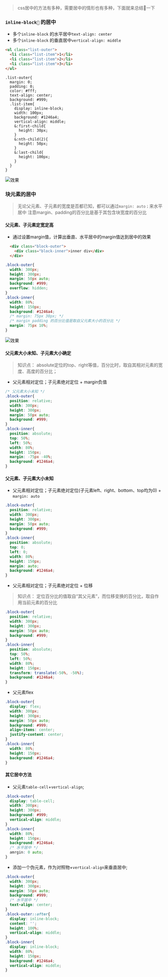 > css居中的方法有多种，需要居中的情形也有多种，下面就来总结一下

### `inline-block` 的居中
- 多个`inline-block` 的水平居中`text-align: center`
- 多个`inline-block` 的垂直居中`vertical-align: middle`

```html
<ul class="list-outer">
  <li class="list-item">1</li>
  <li class="list-item">2</li>
  <li class="list-item">3</li>
</ul>
```
``` LESS
.list-outer{
  margin: 0;
  padding: 0;
  color: #fff;
  text-align: center;
  background: #999;
  .list-item{
    display: inline-block;
    width: 100px;
    background: #1246a4;
    vertical-align: middle;
    &:first-child{
      height: 30px;
    }
    &:nth-child(2){
      height: 50px;
    }
    &:last-child{
      height: 100px;
    }
  }
}
```
![效果](/teresa/images/inline-block.jpg)

### 块元素的居中
> 无论父元素、子元素的宽度是否都已知，都可以通过`margin: auto；`来水平居中
> 注意margin、padding的百分比是基于其包含块宽度的百分比

#### 父元素、子元素定宽定高
- 通过设置margin值，计算出垂直、水平居中的margin值达到居中的效果

```html
  <div class="block-outer">
    <div class="block-inner">inner div</div>
  </div>
```
 
```css
.block-outer{
  width: 300px;
  height: 300px;
  margin: 50px auto;
  background: #999;
  overflow: hidden;
}
.block-inner{
  width: 80%;
  height: 150px;
  background: #1246a4;
  /* margin: 75px 30px; */
  /* margin padding 的百分比值是取自父元素大小的百分比 */
  margin: 75px 10%;
}
```
![效果](/teresa/images/block_1.jpg)

#### 父元素大小未知、子元素大小确定
> 知识点： absolute定位的top、right等值，百分比时，取自其相对元素的宽度、高度的百分比；

- 父元素相对定位；子元素绝对定位 + margin负值

```css
/* 父元素大小未知 */
.block-outer{
  position: relative;
  width: 300px;
  height: 300px;
  margin: 50px auto;
  background: #999;
}
.block-inner{
  position: absolute;
  top: 50%;
  left: 50%;
  width: 80%;
  height: 150px;
  margin: -75px -40%;
  background: #1246a4;
}
```
#### 父元素、子元素大小未知
- 父元素相对定位；子元素绝对定位(子元素left、right、bottom、top均为0) + `margin: auto`

``` css
.block-outer{
  position: relative;
  width: 300px;
  height: 300px;
  margin: 50px auto;
  background: #999;
}
.block-inner{
  position: absolute;
  top: 0;
  left: 0;
  width: 80%;
  height: 150px;
  margin: auto;
  background: #1246a4;
}
```
- 父元素相对定位；子元素绝对定位 + 位移

> 知识点： 定位百分比的值取自“其父元素”，而位移变换的百分比，取自作用当前元素的百分比

``` css
.block-outer{
  position: relative;
  width: 300px;
  height: 300px;
  margin: 50px auto;
  background: #999;
}
.block-inner{
  position: absolute;
  top: 50%;
  left: 50%;
  width: 80%;
  height: 150px;
  transform: translate(-50%, -50%);
  background: #1246a4;
}
```
- 父元素flex

```css
.block-outer{
  display: flex;
  width: 300px;
  height: 300px;
  margin: 50px auto;
  background: #999;
  align-items: center;
  justify-content: center;
}
.block-inner{
  width: 80%;
  height: 150px;
  background: #1246a4;
}
```

#### 其它居中方法
- 父元素`table-cell`+`vertical-align`;

```css
.block-outer{
  display: table-cell;
  width: 300px;
  height: 300px;
  background: #999;
  vertical-align: middle;
}
.block-inner{
  width: 80%;
  height: 150px;
  background: #1246a4;
  /* 水平居中 */
  amrgin: 0 auto; 
}
```

- 添加一个伪元素，作为对照物+`vertical-align`来垂直居中;

```css
.block-outer{
  width: 300px;
  height: 300px;
  margin: 50px auto;
  background: #999;
  /* 水平居中 */
  text-align: center;
}
.block-outer::after{
  display: inline-block;
  content: '';
  height: 100%;
  vertical-align: middle;
}
.block-inner{
  display: inline-block;
  width: 80%;
  height: 150px;
  background: #1246a4;
  vertical-align: middle;
}
```